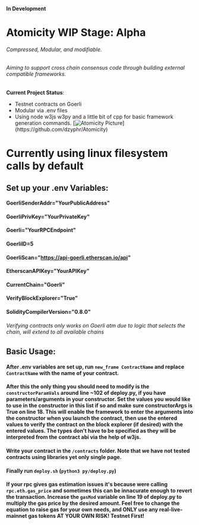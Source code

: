 **In Development**
# Atomicity WIP Stage: Alpha
###### Compressed, Modular, and modifiable. 
###### Aiming to support cross chain consensus code through building external compatible frameworks.
**Current Project Status**:
  * Testnet contracts on Goerli
  * Modular via .env files
  * Using node w3js w3py and a little bit of cpp for basic framework generation commands.
[![Atomicity Picture](https://www.thoughtco.com/thmb/D_uEiv8l3SYKvWtKkAkN_O5zB7U=/3825x2574/filters:fill(auto,1)/GettyImages-141483984-56a133b65f9b58b7d0bcfdb1.jpg)](https://github.com/dzyphr/Atomicity)

# Currently using linux filesystem calls by default

## Set up your .env Variables:

#### GoerliSenderAddr="YourPublicAddress"
#### GoerliPrivKey="YourPrivateKey"
#### Goerli="YourRPCEndpoint" 
#### GoerliID=5
#### GoerliScan="https://api-goerli.etherscan.io/api"

#### EtherscanAPIKey="YourAPIKey"

#### CurrentChain="Goerli"
#### VerifyBlockExplorer="True"
#### SolidityCompilerVersion="0.8.0"

###### Verifying contracts only works on Goerli atm due to logic that selects the chain, will extend to all available chains

## Basic Usage:

#### After .env variables are set up, run `new_frame ContractName` and replace `ContractName` with the name of your contract. 

#### After this the only thing you should need to modify is the `constructorParamVals` around line ~102 of deploy.py, if you have parameters/arguments in your constructor. Set the values you would like to use in the constructor in this list if so and make sure constructorArgs is True on line 18. This will enable the framework to enter the arguments into the constructor when you launch the contract, then use the entered values to verify the contract on the block explorer (if desired) with the entered values. The types don't have to be specified as they will be interpreted from the contract abi via the help of w3js. 

#### Write your contract in the `/contracts` folder. Note that we have not tested contracts using libraries yet only single page.

#### Finally run `deploy.sh` (`python3 py/deploy.py`) 

#### If your rpc gives gas estimation issues it's because were calling `rpc.eth.gas_price` and sometimes this can be innacurate enough to revert the transaction. Increase the `gasMod` variable on line 19 of deploy.py to multiply the gas price by the desired amount. Feel free to change the equation to raise gas for your own needs, and ONLY use any real-live-mainnet gas tokens AT YOUR OWN RISK! Testnet First!
